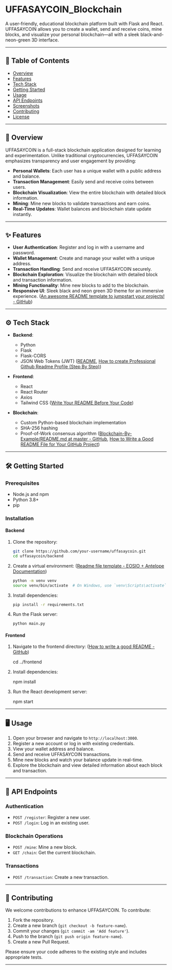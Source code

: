 # UFFASAYCOIN_Blockchain


A user-friendly, educational blockchain platform built with Flask and React. UFFASAYCOIN allows you to create a wallet, send and receive coins, mine blocks, and visualize your personal blockchain—all with a sleek black-and-neon-green 3D interface.

---

## 🚀 Table of Contents

- [Overview](#overview)
- [Features](#features)
- [Tech Stack](#tech-stack)
- [Getting Started](#getting-started)
- [Usage](#usage)
- [API Endpoints](#api-endpoints)
- [Screenshots](#screenshots)
- [Contributing](#contributing)
- [License](#license)

---

## 🧠 Overview

UFFASAYCOIN is a full-stack blockchain application designed for learning and experimentation. Unlike traditional cryptocurrencies, UFFASAYCOIN emphasizes transparency and user engagement by providing:

- **Personal Wallets**: Each user has a unique wallet with a public address and balance.
- **Transaction Management**: Easily send and receive coins between users.
- **Blockchain Visualization**: View the entire blockchain with detailed block information.
- **Mining**: Mine new blocks to validate transactions and earn coins.
- **Real-Time Updates**: Wallet balances and blockchain state update instantly.

---

## ✨ Features

- **User Authentication**: Register and log in with a username and password.
- **Wallet Management**: Create and manage your wallet with a unique address.
- **Transaction Handling**: Send and receive UFFASAYCOIN securely.
- **Blockchain Exploration**: Visualize the blockchain with detailed block and transaction information.
- **Mining Functionality**: Mine new blocks to add to the blockchain.
- **Responsive UI**: Sleek black and neon green 3D theme for an immersive experience. ([An awesome README template to jumpstart your projects! - GitHub](https://github.com/othneildrew/Best-README-Template?utm_source=chatgpt.com))

---

## ⚙️ Tech Stack

- **Backend**:
  - Python
  - Flask
  - Flask-CORS
  - JSON Web Tokens (JWT) ([README](https://en.wikipedia.org/wiki/README?utm_source=chatgpt.com), [How to create Professional Github Readme Profile (Step By Step)](https://www.youtube.com/watch?v=rCt9DatF63I&utm_source=chatgpt.com))

- **Frontend**:
  - React
  - React Router
  - Axios
  - Tailwind CSS ([Write Your README Before Your Code](https://www.wired.com/2010/08/write-your-readme-before-your-code?utm_source=chatgpt.com))

- **Blockchain**:
  - Custom Python-based blockchain implementation
  - SHA-256 hashing
  - Proof-of-Work consensus algorithm ([Blockchain-By-Example/README.md at master - GitHub](https://github.com/PacktPublishing/Blockchain-By-Example/blob/master/README.md?utm_source=chatgpt.com), [How to Write a Good README File for Your GitHub Project](https://www.freecodecamp.org/news/how-to-write-a-good-readme-file/?utm_source=chatgpt.com))

---

## 🛠️ Getting Started

### Prerequisites

- Node.js and npm
- Python 3.8+
- pip

### Installation

#### Backend

1. Clone the repository:
   ```bash
   git clone https://github.com/your-username/uffasaycoin.git
   cd uffasaycoin/backend
   ```


2. Create a virtual environment: ([Readme file template - EOSIO + Antelope Documentation](https://guide.eoscostarica.io/docs/tools/readme-file-template?utm_source=chatgpt.com))
   ```bash
   python -m venv venv
   source venv/bin/activate  # On Windows, use `venv\Scripts\activate`
   ```


3. Install dependencies:
   ```bash
   pip install -r requirements.txt
   ```


4. Run the Flask server:
   ```bash
   python main.py
   ```


#### Frontend

1. Navigate to the frontend directory: ([How to write a good README - GitHub](https://github.com/banesullivan/README?utm_source=chatgpt.com))
 
   cd ../frontend
   


2. Install dependencies:
  
   npm install
  


3. Run the React development server:
 
   npm start
  


---

## 🖥️ Usage

1. Open your browser and navigate to `http://localhost:3000`.
2. Register a new account or log in with existing credentials.
3. View your wallet address and balance.
4. Send and receive UFFASAYCOIN transactions.
5. Mine new blocks and watch your balance update in real-time.
6. Explore the blockchain and view detailed information about each block and transaction.

---

## 📡 API Endpoints

### Authentication

- `POST /register`: Register a new user.
- `POST /login`: Log in an existing user.

### Blockchain Operations

- `POST /mine`: Mine a new block.
- `GET /chain`: Get the current blockchain.

### Transactions

- `POST /transaction`: Create a new transaction.

---


## 🤝 Contributing

We welcome contributions to enhance UFFASAYCOIN. To contribute:

1. Fork the repository.
2. Create a new branch (`git checkout -b feature-name`).
3. Commit your changes (`git commit -am 'Add feature'`).
4. Push to the branch (`git push origin feature-name`).
5. Create a new Pull Request.

Please ensure your code adheres to the existing style and includes appropriate tests.

---
